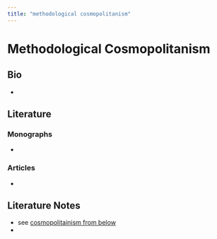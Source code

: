 ```yaml
---
title: "methodological cosmopolitanism"
---
```


# Methodological Cosmopolitanism

## Bio
- 

## Literature
### Monographs 
- 

### Articles 
- 

## Literature Notes
- see [cosmopolitainism from below](008.Theories%20and%20Concepts/cosmopolitainism%20from%20below.md)
- 